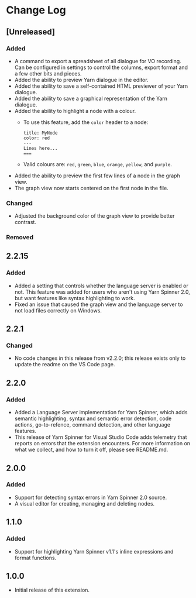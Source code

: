 # Change Log

## [Unreleased]

### Added

- A command to export a spreadsheet of all dialogue for VO recording. Can be configured in settings to control the columns, export format and a few other bits and pieces.
- Added the ability to preview Yarn dialogue in the editor.
- Added the ability to save a self-contained HTML previewer of your Yarn dialogue.
- Added the ability to save a graphical representation of the Yarn dialogue.
- Added the ability to highlight a node with a colour.
  - To use this feature, add the `color` header to a node:

    ```
    title: MyNode
    color: red
    ---
    Lines here...
    ===
    ```

  - Valid colours are: `red`, `green`, `blue`, `orange`, `yellow`, and `purple`.
- Added the ability to preview the first few lines of a node in the graph view.
- The graph view now starts centered on the first node in the file.

### Changed

- Adjusted the background color of the graph view to provide better contrast.

### Removed

## 2.2.15

### Added

- Added a setting that controls whether the language server is enabled or not. This feature was added for users who aren't using Yarn Spinner 2.0, but want features like syntax highlighting to work.
- Fixed an issue that caused the graph view and the language server to not load files correctly on Windows.

## 2.2.1

### Changed

- No code changes in this release from v2.2.0; this release exists only to update the readme on the VS Code page.

## 2.2.0

### Added

- Added a Language Server implementation for Yarn Spinner, which adds semantic highlighting, syntax and semantic error detection, code actions, go-to-refence, command detection, and other language features.
- This release of Yarn Spinner for Visual Studio Code adds telemetry that reports on errors that the extension encounters. For more information on what we collect, and how to turn it off, please see README.md.

## 2.0.0

### Added

- Support for detecting syntax errors in Yarn Spinner 2.0 source.
- A visual editor for creating, managing and deleting nodes.

## 1.1.0

### Added

- Support for highlighting Yarn Spinner v1.1's inline expressions and format functions.

## 1.0.0

- Initial release of this extension.

